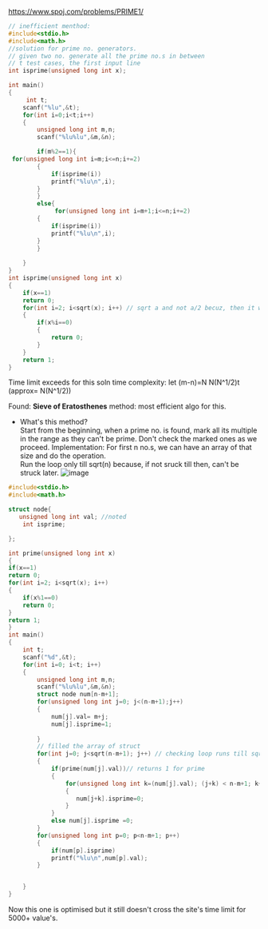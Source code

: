 https://www.spoj.com/problems/PRIME1/
```C
// inefficient menthod:
#include<stdio.h>
#include<math.h>
//solution for prime no. generators.
// given two no. generate all the prime no.s in between
// t test cases, the first input line
int isprime(unsigned long int x);

int main()
{
     int t;
    scanf("%lu",&t);
    for(int i=0;i<t;i++)
    {
        unsigned long int m,n;
        scanf("%lu%lu",&m,&n);

        if(m%2==1){
 for(unsigned long int i=m;i<=n;i+=2)
        {
            if(isprime(i))
            printf("%lu\n",i);
        }
        }
        else{
             for(unsigned long int i=m+1;i<=n;i+=2)
        {
            if(isprime(i))
            printf("%lu\n",i);
        }
        }
       
    }
}
int isprime(unsigned long int x)
{
    if(x==1)
    return 0;
    for(int i=2; i<sqrt(x); i++) // sqrt a and not a/2 becuz, then it will have more than 1 factors, and won't be prime anymore
    {
        if(x%i==0)
        {
            return 0;
        }
    }
    return 1;
}
```
Time limit exceeds for this soln
time complexity: let (m-n)=N
N(N^1/2)t (approx= N(N^1/2))

Found: **Sieve of Eratosthenes** method: most efficient algo for this.

- What's this method?  
Start from the beginning, when a prime no. is found, mark  all its multiple in the range as they can't be prime. Don't check the marked ones as we proceed.
Implementation:
For first n no.s, we can have an array of that size and do the operation.  
Run the loop only till sqrt(n) because, if not sruck till then, can't be struck later.
![image](https://user-images.githubusercontent.com/64036955/127141820-290d9d8c-1ff7-4e35-b5fe-9ee4cf576519.png)

```C
#include<stdio.h>
#include<math.h>

struct node{
   unsigned long int val; //noted
    int isprime;

};

int prime(unsigned long int x)
{
if(x==1)
return 0;
for(int i=2; i<sqrt(x); i++)
{
    if(x%1==0)
    return 0;
}
return 1;
}
int main()
{
    int t;
    scanf("%d",&t);
    for(int i=0; i<t; i++)
    {
        unsigned long int m,n;
        scanf("%lu%lu",&m,&n);
        struct node num[n-m+1];
        for(unsigned long int j=0; j<(n-m+1);j++)
        {
            num[j].val= m+j;
            num[j].isprime=1;
            
        }
        // filled the array of struct
        for(int j=0; j<sqrt(n-m+1); j++) // checking loop runs till sqrt(n-m+1)
        {
            if(prime(num[j].val))// returns 1 for prime
            {
                for(unsigned long int k=(num[j].val); (j+k) < n-m+1; k+=num[j].val) // working on index
                {
                   num[j+k].isprime=0;   
                }
            }
            else num[j].isprime =0;
        }
        for(unsigned long int p=0; p<n-m+1; p++)
        {
            if(num[p].isprime)
            printf("%lu\n",num[p].val);
        }


    }
}
```
Now this one is optimised but it still doesn't cross the site's time limit for 5000+ value's.





